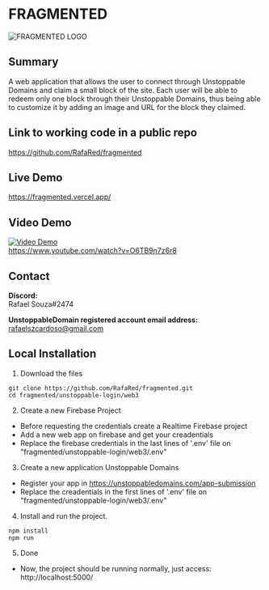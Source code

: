 # FRAGMENTED
![FRAGMENTED LOGO](https://i.imgur.com/VOSY4MN.png)
## Summary
A web application that allows the user to connect through Unstoppable Domains and claim a small block of the site. Each user will be able to redeem only one block through their Unstoppable Domains, thus being able to customize it by adding an image and URL for the block they claimed.
    
## Link to working code in a public repo
https://github.com/RafaRed/fragmented  

## Live Demo
https://fragmented.vercel.app/  

## Video Demo
[![Video Demo](http://img.youtube.com/vi/O6TB9n7z6r8/0.jpg)](http://www.youtube.com/watch?v=O6TB9n7z6r8)  
https://www.youtube.com/watch?v=O6TB9n7z6r8  

## Contact
**Discord:**  
Rafael Souza#2474  

**UnstoppableDomain registered account email address:**  
rafaelszcardoso@gmail.com  

## Local Installation  
1. Download the files
```
git clone https://github.com/RafaRed/fragmented.git
cd fragmented/unstoppable-login/web3
```
2. Create a new Firebase Project  
- Before requesting the credentials create a Realtime Firebase project  
- Add a new web app on firebase and get your creadentials  
- Replace the firebase credentials in the last lines of '.env' file on "fragmented/unstoppable-login/web3/.env"  

3. Create a new application Unstoppable Domains  
- Register your app in https://unstoppabledomains.com/app-submission
- Replace the creadentials in the first lines of '.env' file on "fragmented/unstoppable-login/web3/.env"  

4. Install and run the project.
```  
npm install
npm run
```  
5. Done
- Now, the project should be running normally, just access: http://localhost:5000/

